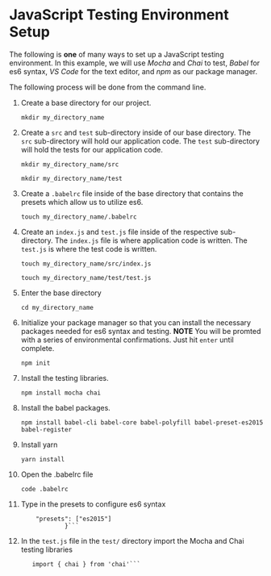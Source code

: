 # JavaScript Testing Environment Setup

The following is **one** of many ways to set up a JavaScript testing environment. In this example, we will use _Mocha_ and _Chai_ to test, _Babel_ for es6 syntax, _VS_ _Code_ for the text editor, and _npm_ as our package manager.

The following process will be done from the command line.

1. Create a base directory for our project.

    ```mkdir my_directory_name```

2. Create a `src` and `test` sub-directory inside of our base directory. The `src` sub-directory will hold our application code. The `test` sub-directory will hold the tests for our application code.

    ```mkdir my_directory_name/src```

    ```mkdir my_directory_name/test```

3. Create a `.babelrc` file inside of the base directory that contains the presets which allow us to utilize es6.

    ```touch my_directory_name/.babelrc```

4. Create an `index.js` and `test.js` file inside of the respective sub-directory. The `index.js` file is where application code is written. The `test.js` is where the test code is written.

    ```touch my_directory_name/src/index.js```

    ```touch my_directory_name/test/test.js```

5. Enter the base directory

    ```cd my_directory_name```

6. Initialize your package manager so that you can install the necessary packages needed for es6 syntax and testing. **NOTE** You will be promted with a series of environmental confirmations. Just hit `enter` until complete.

    ```npm init```

7. Install the testing libraries.

    ```npm install mocha chai``` 

8. Install the babel packages.

    ```npm install babel-cli babel-core babel-polyfill babel-preset-es2015 babel-register```

9. Install yarn

   ```yarn install```

10. Open the .babelrc file

    ```code .babelrc```

11. Type in the presets to configure es6 syntax

    ```{
        "presets": ["es2015"]
                }```

12. In the `test.js` file in the `test/` directory import the Mocha and Chai testing libraries

    ```import Mocha from 'mocha'
       import { chai } from 'chai'```


